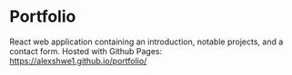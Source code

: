 # Portfolio

React web application containing an introduction, notable projects, and a contact form. Hosted with Github Pages: https://alexshwe1.github.io/portfolio/
